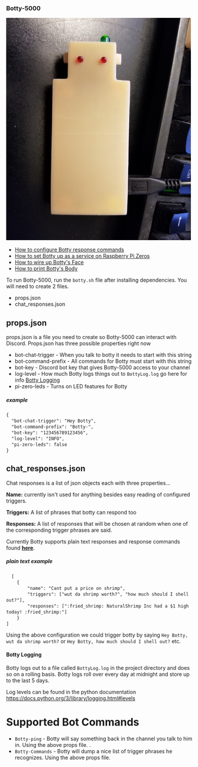### Botty-5000

<img src="BottyGlamourShot.jpg" width="500" height="600">

* [How to configure Botty response commands](response_commands.md)
* [How to set Botty up as a service on Raspberry Pi Zeros](raspberrypi_zero_service.md)
* [How to wire up Botty's Face](gerber/README.md)
* [How to print Botty's Body](stls/README.md)

To run Botty-5000, run the `botty.sh` file after installing dependencies. You will need to create 2 files.

* props.json
* chat_responses.json

## props.json
props.json is a file you need to create so Botty-5000 can interact with Discord.
Props.json has three possible properties right now

* bot-chat-trigger - When you talk to botty it needs to start with this string
* bot-command-prefix - All commands for Botty must start with this string
* bot-key - Discord bot key that gives Botty-5000 access to your channel
* log-level - How much Botty logs things out to `BottyLog.log` go here for info [Botty Logging](#Botty-Logging)
* pi-zero-leds - Turns on LED features for Botty

##### example
```
{
  "bot-chat-trigger": "Hey Botty",
  "bot-command-prefix": "Botty-",
  "bot-key": "123456789123456",
  "log-level": "INFO",
  "pi-zero-leds": false
}
```

## chat_responses.json
Chat responses is a list of json objects each with three properties...

**Name:** currently isn't used for anything besides easy reading of configured triggers.

**Triggers:** A list of phrases that botty can respond too

**Responses:** A list of responses that will be chosen at random when one of the corresponding trigger phrases are said.

Currently Botty supports plain text responses and response commands found **[here](response_commands.md)**.
##### plain text example
```
  [
    {
        "name": "Cant put a price on shrimp",
        "triggers": ["wut da shrimp worth?", "how much should I shell out?"],
        "responses": [":fried_shrimp: NaturalShrimp Inc had a $1 high today! :fried_shrimp:"]
    }
]
```
Using the above configuration we could trigger botty by saying `Hey Botty, wut da shrimp worth?` or `Hey Botty, how much should I shell out?`
etc.

#### Botty Logging
Botty logs out to a file called `BottyLog.log` in the project directory and does so on a rolling basis. Botty logs roll over 
every day at midnight and store up to the last 5 days.

Log levels can be found in the python documentation https://docs.python.org/3/library/logging.html#levels

# Supported Bot Commands
* `Botty-ping` - Botty will say something back in the channel you talk to him in. Using the above props file. .
* `Botty-Commands` - Botty will dump a nice list of trigger phrases he recognizes. Using the above props file. 